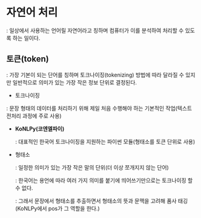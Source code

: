 # 자연어 처리

 : 일상에서 사용하는 언어릴 자연어라고 칭하며 컴퓨터가 이를 분석하여 처리할 수 있도록 하는 일이다.

## 토큰(token)

 : 가장 기본이 되는 단어를 칭하며 토크나이징(tokenizing) 방법에 따라 달라질 수 있지만 일반적으로 의미가 있는 가장 작은 정보 단위로 결정된다.
 
 - 토크나이징
 
  : 문장 형태의 데이터를 처리하기 위해 제일 처음 수행해야 하는 기본적인 작업(텍스트 전처리 과정에 주로 사용)
  
  - **KoNLPy(코엔엘파이)**
  
    : 대표적인 한국어 토크나이징을 지원하는 파이썬 모듈(형태소를 토큰 단위로 사용)
  
  - 형태소
  
    : 일정한 의미가 있는 가장 작은 말의 단위(더 이상 쪼개지지 않는 단어)
    
    : 한국어는 용언에 따라 여러 가지 의미를 붙기에 띄어쓰기만으로는 토크나이징 할 수 없다.
    
    : 그래서 문장에서 형태소를 추출하면서 형태소의 뜻과 문맥을 고려해 품사 태깅(KoNLPy에서 pos가 그 역할을 한다.)
  
